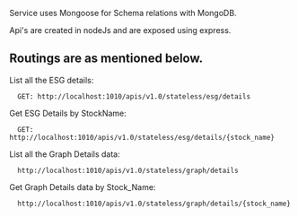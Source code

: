 Service uses Mongoose for Schema relations with MongoDB.

Api's are created in nodeJs and are exposed using express.

<h2>Routings are as mentioned below.</h2>



List all the ESG details: <b></b>
		
      GET: http://localhost:1010/apis/v1.0/stateless/esg/details
      
Get ESG Details by StockName:

      GET: http://localhost:1010/apis/v1.0/stateless/esg/details/{stock_name}

List all the Graph Details data:

      http://localhost:1010/apis/v1.0/stateless/graph/details
      
Get Graph Details data by Stock_Name:
      
      http://localhost:1010/apis/v1.0/stateless/graph/details/{stock_name}

